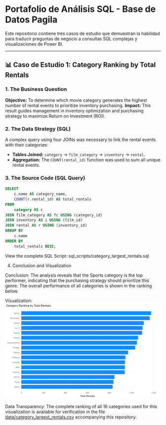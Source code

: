 # Portafolio de Análisis SQL - Base de Datos Pagila

Este repositorio contiene tres casos de estudio que demuestran la habilidad para traducir preguntas de negocio a consultas SQL complejas y visualizaciones de Power BI.

---

## 📊 Caso de Estudio 1: Category Ranking by Total Rentals

### 1. The Business Question
**Objective:** To determine which movie category generates the highest number of rental events to prioritize inventory purchasing.
**Impact:** This result guides management in inventory optimization and purchasing strategy to maximize Return on Investment (ROI).

### 2. The Data Strategy (SQL)
A complex query using four JOINs was necessary to link the rental events with their categories:
* **Tables Joined:** `category` → `film_category` → `inventory` → `rental`.
* **Aggregation:** The `COUNT(rental_id)` function was used to sum all unique rental events.

### 3. The Source Code (SQL Query)
```sql
SELECT
    c.name AS category_name,
    COUNT(r.rental_id) AS total_rentals
FROM
    category AS c
JOIN film_category AS fc USING (category_id)
JOIN inventory AS i USING (film_id)
JOIN rental AS r USING (inventory_id)
GROUP BY
    c.name
ORDER BY
    total_rentals DESC;
```
View the complete SQL Script: sql_scripts/category_largest_rentals.sql

4. Conclusion and Visualization

Conclusion:
The analysis reveals that the Sports category is the top performer, indicating that the purchasing strategy should prioritize this genre. The overall performance of all categories is shown in the ranking below.

Visualization:
![Category Ranking Bar Chart](visualizations/category_largest_rentals.png) 

Data Transparency:
The complete ranking of all 16 categories used for this visualization is available for verification in the file [data/category_largest_rentals.csv](./data/category_largest_rentals.csv) accompanying this repository.
